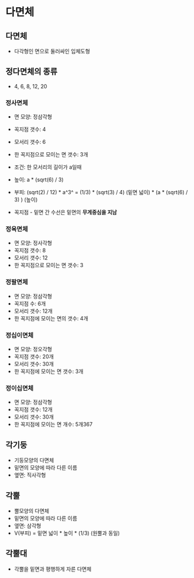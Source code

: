 # 다면체

## 다면체

* 다각형인 면으로 둘러싸인 입체도형

## 정다면체의 종류

* 4, 6, 8, 12, 20

### 정사면체

* 면 모양: 정삼각형
* 꼭지점 갯수: 4
* 모서리 갯수: 6
* 한 꼭지점으로 모이는 면 갯수: 3개



* 조건: 한 모서리의 길이가 a일때
* 높이: a * (sqrt(6) / 3)
* 부피: (sqrt(2) / 12) * a^3^ = (1/3) * (sqrt(3) / 4) (밑면 넓이) * (a * (sqrt(6) / 3) ) (높이)



* 꼭지점 - 밑면 간 수선은 밑면의 <b>무게중심을 지남</b>



### 정육면체

* 면 모양: 정사각형
* 꼭지점 갯수: 8
* 모서리 갯수: 12
* 한 꼭지점으로 모이는 면 갯수: 3



### 정팔면체

* 면 모양: 정삼각형
* 꼭지점 수: 6개
* 모서리 갯수: 12개
* 한 꼭지점에 모이는 면의 갯수: 4개



### 정십이면체

* 면 모양: 정오각형
* 꼭지점 갯수: 20개
* 모서리 갯수: 30개
* 한 꼭지점에 모이는 면 갯수: 3개



### 정이십면체

* 면 모양: 정삼각형
* 꼭지점 갯수: 12개
* 모서리 갯수: 30개
* 한 꼭지점에 모이는 면 개수: 5개367



## 각기둥

* 기둥모양의 다면체
* 밑면의 모양에 따라 다른 이름
* 옆면: 직사각형

## 각뿔

* 뿔모양의 다면체
* 밑면의 모양에 따라 다른 이름
* 옆면: 삼각형
* V(부피) = 밑면 넓이 * 높이 * (1/3) (원뿔과 동일)

## 각뿔대

* 각뿔을 밑면과 평행하게 자른 다면체